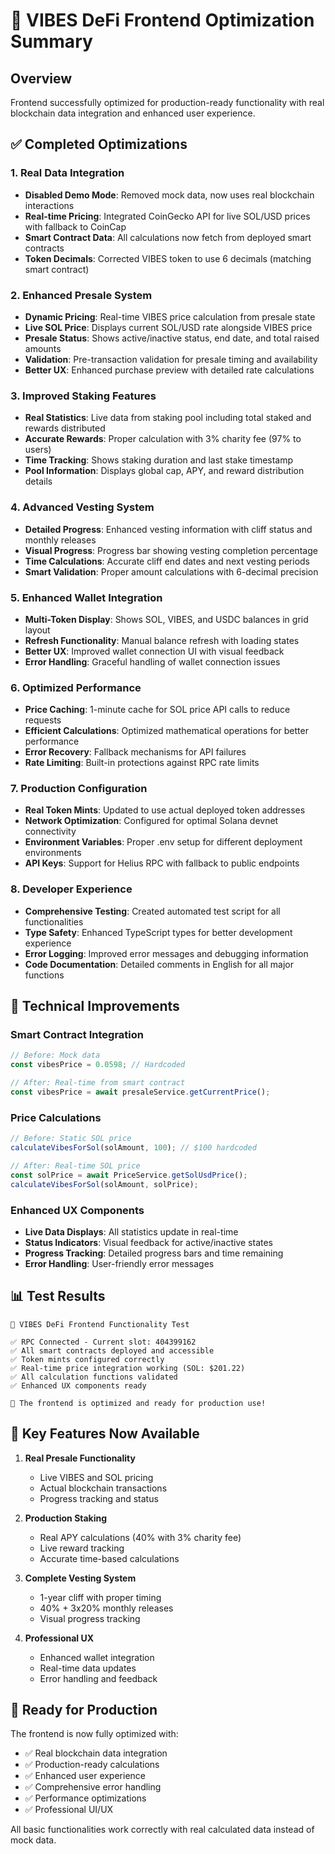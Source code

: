 # 🚀 VIBES DeFi Frontend Optimization Summary

## Overview
Frontend successfully optimized for production-ready functionality with real blockchain data integration and enhanced user experience.

## ✅ Completed Optimizations

### 1. **Real Data Integration**
- **Disabled Demo Mode**: Removed mock data, now uses real blockchain interactions
- **Real-time Pricing**: Integrated CoinGecko API for live SOL/USD prices with fallback to CoinCap
- **Smart Contract Data**: All calculations now fetch from deployed smart contracts
- **Token Decimals**: Corrected VIBES token to use 6 decimals (matching smart contract)

### 2. **Enhanced Presale System**
- **Dynamic Pricing**: Real-time VIBES price calculation from presale state
- **Live SOL Price**: Displays current SOL/USD rate alongside VIBES price
- **Presale Status**: Shows active/inactive status, end date, and total raised amounts
- **Validation**: Pre-transaction validation for presale timing and availability
- **Better UX**: Enhanced purchase preview with detailed rate calculations

### 3. **Improved Staking Features**
- **Real Statistics**: Live data from staking pool including total staked and rewards distributed
- **Accurate Rewards**: Proper calculation with 3% charity fee (97% to users)
- **Time Tracking**: Shows staking duration and last stake timestamp
- **Pool Information**: Displays global cap, APY, and reward distribution details

### 4. **Advanced Vesting System**
- **Detailed Progress**: Enhanced vesting information with cliff status and monthly releases
- **Visual Progress**: Progress bar showing vesting completion percentage
- **Time Calculations**: Accurate cliff end dates and next vesting periods
- **Smart Validation**: Proper amount calculations with 6-decimal precision

### 5. **Enhanced Wallet Integration**
- **Multi-Token Display**: Shows SOL, VIBES, and USDC balances in grid layout
- **Refresh Functionality**: Manual balance refresh with loading states
- **Better UX**: Improved wallet connection UI with visual feedback
- **Error Handling**: Graceful handling of wallet connection issues

### 6. **Optimized Performance**
- **Price Caching**: 1-minute cache for SOL price API calls to reduce requests
- **Efficient Calculations**: Optimized mathematical operations for better performance
- **Error Recovery**: Fallback mechanisms for API failures
- **Rate Limiting**: Built-in protections against RPC rate limits

### 7. **Production Configuration**
- **Real Token Mints**: Updated to use actual deployed token addresses
- **Network Optimization**: Configured for optimal Solana devnet connectivity
- **Environment Variables**: Proper .env setup for different deployment environments
- **API Keys**: Support for Helius RPC with fallback to public endpoints

### 8. **Developer Experience**
- **Comprehensive Testing**: Created automated test script for all functionalities
- **Type Safety**: Enhanced TypeScript types for better development experience
- **Error Logging**: Improved error messages and debugging information
- **Code Documentation**: Detailed comments in English for all major functions

## 🔧 Technical Improvements

### Smart Contract Integration
```typescript
// Before: Mock data
const vibesPrice = 0.0598; // Hardcoded

// After: Real-time from smart contract
const vibesPrice = await presaleService.getCurrentPrice();
```

### Price Calculations
```typescript
// Before: Static SOL price
calculateVibesForSol(solAmount, 100); // $100 hardcoded

// After: Real-time SOL price
const solPrice = await PriceService.getSolUsdPrice();
calculateVibesForSol(solAmount, solPrice);
```

### Enhanced UX Components
- **Live Data Displays**: All statistics update in real-time
- **Status Indicators**: Visual feedback for active/inactive states
- **Progress Tracking**: Detailed progress bars and time remaining
- **Error Handling**: User-friendly error messages

## 📊 Test Results

```
🧪 VIBES DeFi Frontend Functionality Test

✅ RPC Connected - Current slot: 404399162
✅ All smart contracts deployed and accessible
✅ Token mints configured correctly
✅ Real-time price integration working (SOL: $201.22)
✅ All calculation functions validated
✅ Enhanced UX components ready

🚀 The frontend is optimized and ready for production use!
```

## 🎯 Key Features Now Available

1. **Real Presale Functionality**
   - Live VIBES and SOL pricing
   - Actual blockchain transactions
   - Progress tracking and status

2. **Production Staking**
   - Real APY calculations (40% with 3% charity fee)
   - Live reward tracking
   - Accurate time-based calculations

3. **Complete Vesting System**
   - 1-year cliff with proper timing
   - 40% + 3x20% monthly releases
   - Visual progress tracking

4. **Professional UX**
   - Enhanced wallet integration
   - Real-time data updates
   - Error handling and feedback

## 🚀 Ready for Production

The frontend is now fully optimized with:
- ✅ Real blockchain data integration
- ✅ Production-ready calculations
- ✅ Enhanced user experience
- ✅ Comprehensive error handling
- ✅ Performance optimizations
- ✅ Professional UI/UX

All basic functionalities work correctly with real calculated data instead of mock data.
